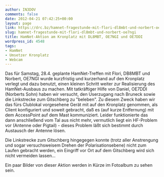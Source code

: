 ```yaml
---
author: IN3DOV
comments: false
date: 2012-04-21 07:42:25+00:00
layout: page
link: https://drc.bz/hamnet-fragestunde-mit-flori-dl8mbt-und-norbert-oe7ngi/
slug: hamnet-fragestunde-mit-flori-dl8mbt-und-norbert-oe7ngi
title: HamNet-Aktion am Kronplatz mit DL8MBT, OE7NGI und OE7DDI
wordpress_id: 4548
tags:
- HamNet
- Umsetzer Kronplatz
- Webcam
---
```


Das für Samstag, 28.4. geplante HamNet-Treffen mit Flori, DB8MBT und Norbert, OE7NGI wurde kurzfristig und kurzerhand auf den Kronplatz verlegt und dazu benutzt, einen kleinen Schritt weiter zur Realisierung des HamNet-Ausbaus zu machen.
Mit tatkräftiger Hilfe von Daniel, OE7DDI (Norberts Sohn) haben wir versucht, den Userzugang nach Bruneck sowie die Linkstrecke zum Gitschberg zu "beleben".
Zu diesem Zweck haben wir das fürs Clublokal vorgesehene Gerät mit auf den Kronplatz genommen, als Client konfiguriert und soweit gebracht, daß es (auf kurze Entfernung) mit dem AccessPoint auf dem Mast kommuniziert.
Leider funktionierte das dann anschließend vom Tal aus nicht mehr, vermutlich liegt ein HF-Problem vor (Antenne oder Pigtail) - dieses Problem läßt sich bestimmt durch Austausch der Antenne lösen.

Die Linkstrecke zum Gitschberg hingegegen konnte (trotz aller Anstrengung und sogar versuchsweisem Drehen der Polarisationsebene) nicht zum Laufen gebracht werden, ein Eingriff vor Ort auf dem Gitschberg wird sich nicht vermeiden lassen...

Ein paar Bilder von dieser Aktion werden in Kürze im Fotoalbum zu sehen sein.
